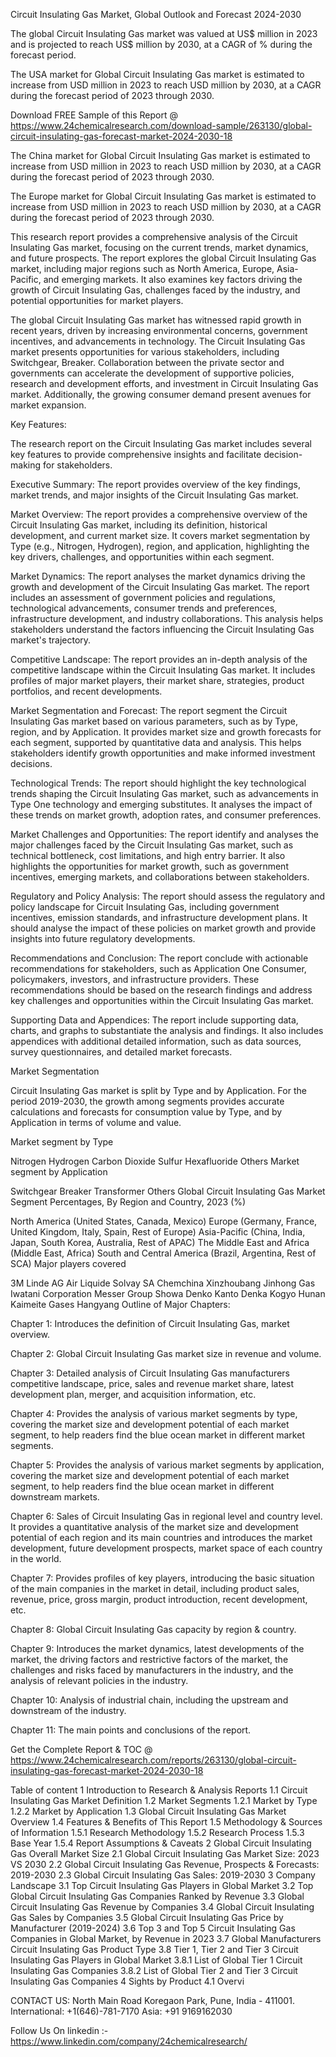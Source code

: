 Circuit Insulating Gas Market, Global Outlook and Forecast 2024-2030

The global Circuit Insulating Gas market was valued at US$ million in 2023 and is projected to reach US$ million by 2030, at a CAGR of % during the forecast period.

The USA market for Global Circuit Insulating Gas market is estimated to increase from USD million in 2023 to reach USD million by 2030, at a CAGR during the forecast period of 2023 through 2030.

Download FREE Sample of this Report @ https://www.24chemicalresearch.com/download-sample/263130/global-circuit-insulating-gas-forecast-market-2024-2030-18

The China market for Global Circuit Insulating Gas market is estimated to increase from USD million in 2023 to reach USD million by 2030, at a CAGR during the forecast period of 2023 through 2030.

The Europe market for Global Circuit Insulating Gas market is estimated to increase from USD million in 2023 to reach USD million by 2030, at a CAGR during the forecast period of 2023 through 2030.

This research report provides a comprehensive analysis of the Circuit Insulating Gas market, focusing on the current trends, market dynamics, and future prospects. The report explores the global Circuit Insulating Gas market, including major regions such as North America, Europe, Asia-Pacific, and emerging markets. It also examines key factors driving the growth of Circuit Insulating Gas, challenges faced by the industry, and potential opportunities for market players.

The global Circuit Insulating Gas market has witnessed rapid growth in recent years, driven by increasing environmental concerns, government incentives, and advancements in technology. The Circuit Insulating Gas market presents opportunities for various stakeholders, including Switchgear, Breaker. Collaboration between the private sector and governments can accelerate the development of supportive policies, research and development efforts, and investment in Circuit Insulating Gas market. Additionally, the growing consumer demand present avenues for market expansion.

Key Features:

The research report on the Circuit Insulating Gas market includes several key features to provide comprehensive insights and facilitate decision-making for stakeholders.

Executive Summary: The report provides overview of the key findings, market trends, and major insights of the Circuit Insulating Gas market.

Market Overview: The report provides a comprehensive overview of the Circuit Insulating Gas market, including its definition, historical development, and current market size. It covers market segmentation by Type (e.g., Nitrogen, Hydrogen), region, and application, highlighting the key drivers, challenges, and opportunities within each segment.

Market Dynamics: The report analyses the market dynamics driving the growth and development of the Circuit Insulating Gas market. The report includes an assessment of government policies and regulations, technological advancements, consumer trends and preferences, infrastructure development, and industry collaborations. This analysis helps stakeholders understand the factors influencing the Circuit Insulating Gas market's trajectory.

Competitive Landscape: The report provides an in-depth analysis of the competitive landscape within the Circuit Insulating Gas market. It includes profiles of major market players, their market share, strategies, product portfolios, and recent developments.

Market Segmentation and Forecast: The report segment the Circuit Insulating Gas market based on various parameters, such as by Type, region, and by Application. It provides market size and growth forecasts for each segment, supported by quantitative data and analysis. This helps stakeholders identify growth opportunities and make informed investment decisions.

Technological Trends: The report should highlight the key technological trends shaping the Circuit Insulating Gas market, such as advancements in Type One technology and emerging substitutes. It analyses the impact of these trends on market growth, adoption rates, and consumer preferences.

Market Challenges and Opportunities: The report identify and analyses the major challenges faced by the Circuit Insulating Gas market, such as technical bottleneck, cost limitations, and high entry barrier. It also highlights the opportunities for market growth, such as government incentives, emerging markets, and collaborations between stakeholders.

Regulatory and Policy Analysis: The report should assess the regulatory and policy landscape for Circuit Insulating Gas, including government incentives, emission standards, and infrastructure development plans. It should analyse the impact of these policies on market growth and provide insights into future regulatory developments.

Recommendations and Conclusion: The report conclude with actionable recommendations for stakeholders, such as Application One Consumer, policymakers, investors, and infrastructure providers. These recommendations should be based on the research findings and address key challenges and opportunities within the Circuit Insulating Gas market.

Supporting Data and Appendices: The report include supporting data, charts, and graphs to substantiate the analysis and findings. It also includes appendices with additional detailed information, such as data sources, survey questionnaires, and detailed market forecasts.

Market Segmentation

Circuit Insulating Gas market is split by Type and by Application. For the period 2019-2030, the growth among segments provides accurate calculations and forecasts for consumption value by Type, and by Application in terms of volume and value.

Market segment by Type

Nitrogen
Hydrogen
Carbon Dioxide
Sulfur Hexafluoride
Others
Market segment by Application

Switchgear
Breaker
Transformer
Others
Global Circuit Insulating Gas Market Segment Percentages, By Region and Country, 2023 (%)

North America (United States, Canada, Mexico)
Europe (Germany, France, United Kingdom, Italy, Spain, Rest of Europe)
Asia-Pacific (China, India, Japan, South Korea, Australia, Rest of APAC)
The Middle East and Africa (Middle East, Africa)
South and Central America (Brazil, Argentina, Rest of SCA)
Major players covered

3M
Linde AG
Air Liquide
Solvay SA
Chemchina
Xinzhoubang
Jinhong Gas
Iwatani Corporation
Messer Group
Showa Denko
Kanto Denka Kogyo
Hunan Kaimeite Gases
Hangyang
Outline of Major Chapters:

Chapter 1: Introduces the definition of Circuit Insulating Gas, market overview.

Chapter 2: Global Circuit Insulating Gas market size in revenue and volume.

Chapter 3: Detailed analysis of Circuit Insulating Gas manufacturers competitive landscape, price, sales and revenue market share, latest development plan, merger, and acquisition information, etc.

Chapter 4: Provides the analysis of various market segments by type, covering the market size and development potential of each market segment, to help readers find the blue ocean market in different market segments.

Chapter 5: Provides the analysis of various market segments by application, covering the market size and development potential of each market segment, to help readers find the blue ocean market in different downstream markets.

Chapter 6: Sales of Circuit Insulating Gas in regional level and country level. It provides a quantitative analysis of the market size and development potential of each region and its main countries and introduces the market development, future development prospects, market space of each country in the world.

Chapter 7: Provides profiles of key players, introducing the basic situation of the main companies in the market in detail, including product sales, revenue, price, gross margin, product introduction, recent development, etc.

Chapter 8: Global Circuit Insulating Gas capacity by region & country.

Chapter 9: Introduces the market dynamics, latest developments of the market, the driving factors and restrictive factors of the market, the challenges and risks faced by manufacturers in the industry, and the analysis of relevant policies in the industry.

Chapter 10: Analysis of industrial chain, including the upstream and downstream of the industry.

Chapter 11: The main points and conclusions of the report.

Get the Complete Report & TOC @ https://www.24chemicalresearch.com/reports/263130/global-circuit-insulating-gas-forecast-market-2024-2030-18

Table of content
1 Introduction to Research & Analysis Reports
1.1 Circuit Insulating Gas Market Definition
1.2 Market Segments
1.2.1 Market by Type
1.2.2 Market by Application
1.3 Global Circuit Insulating Gas Market Overview
1.4 Features & Benefits of This Report
1.5 Methodology & Sources of Information
1.5.1 Research Methodology
1.5.2 Research Process
1.5.3 Base Year
1.5.4 Report Assumptions & Caveats
2 Global Circuit Insulating Gas Overall Market Size
2.1 Global Circuit Insulating Gas Market Size: 2023 VS 2030
2.2 Global Circuit Insulating Gas Revenue, Prospects & Forecasts: 2019-2030
2.3 Global Circuit Insulating Gas Sales: 2019-2030
3 Company Landscape
3.1 Top Circuit Insulating Gas Players in Global Market
3.2 Top Global Circuit Insulating Gas Companies Ranked by Revenue
3.3 Global Circuit Insulating Gas Revenue by Companies
3.4 Global Circuit Insulating Gas Sales by Companies
3.5 Global Circuit Insulating Gas Price by Manufacturer (2019-2024)
3.6 Top 3 and Top 5 Circuit Insulating Gas Companies in Global Market, by Revenue in 2023
3.7 Global Manufacturers Circuit Insulating Gas Product Type
3.8 Tier 1, Tier 2 and Tier 3 Circuit Insulating Gas Players in Global Market
3.8.1 List of Global Tier 1 Circuit Insulating Gas Companies
3.8.2 List of Global Tier 2 and Tier 3 Circuit Insulating Gas Companies
4 Sights by Product
4.1 Overvi

CONTACT US:
North Main Road Koregaon Park, Pune, India - 411001.
International: +1(646)-781-7170
Asia: +91 9169162030

Follow Us On linkedin :- https://www.linkedin.com/company/24chemicalresearch/
